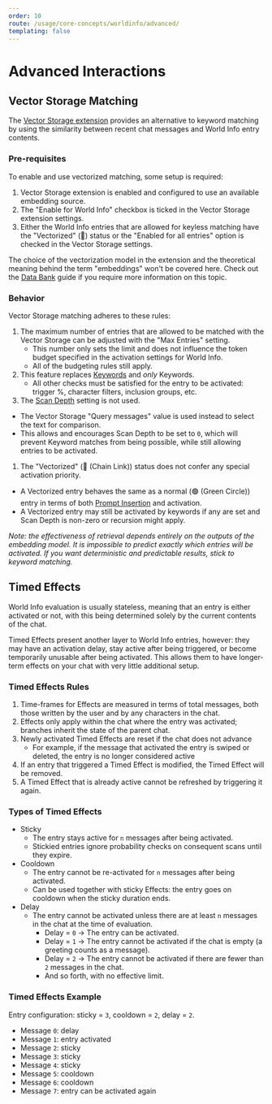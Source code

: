 ```yaml
---
order: 10
route: /usage/core-concepts/worldinfo/advanced/
templating: false
---
```


# Advanced Interactions

## Vector Storage Matching

The [Vector Storage extension](../../extensions/Chat-vectorization.md) provides an alternative to keyword matching by using the similarity between recent chat messages and World Info entry contents.

### Pre-requisites
To enable and use vectorized matching, some setup is required:

1. Vector Storage extension is enabled and configured to use an available embedding source.
2. The "Enable for World Info" checkbox is ticked in the Vector Storage extension settings.
3. Either the World Info entries that are allowed for keyless matching have the "Vectorized" (🔗) status or the "Enabled for all entries" option is checked in the Vector Storage settings.

The choice of the vectorization model in the extension and the theoretical meaning behind the term "embeddings" won't be covered here. Check out the [Data Bank](/Usage/Characters/data-bank.md#vector-storage) guide if you require more information on this topic.

### Behavior
Vector Storage matching adheres to these rules:

1. The maximum number of entries that are allowed to be matched with the Vector Storage can be adjusted with the "Max Entries" setting.
   - This number only sets the limit and does not influence the token budget specified in the activation settings for World Info.
   - All of the budgeting rules still apply.
1. This feature replaces [Keywords](./structure.md#keywords) and *only* Keywords.
   - All other checks must be satisfied for the entry to be activated: trigger %, character filters, inclusion groups, etc.
1. The [Scan Depth](./structure.md#scan-depth) setting is not used.
  - The Vector Storage "Query messages" value is used instead to select the text for comparison.
  - This allows and encourages Scan Depth to be set to `0`, which will prevent Keyword matches from being possible, while still allowing entries to be activated.
1. The "Vectorized" (🔗 (Chain Link)) status does not confer any special activation priority.
  - A Vectorized entry behaves the same as a normal (🟢 (Green Circle)) entry in terms of both [Prompt Insertion](./insertion.md) and activation.
  - A Vectorized entry may still be activated by keywords if any are set and Scan Depth is non-zero or recursion might apply.

*Note: the effectiveness of retrieval depends entirely on the outputs of the embedding model. It is impossible to predict exactly which entries will be activated. If you want deterministic and predictable results, stick to keyword matching.*

## Timed Effects

World Info evaluation is usually stateless, meaning that an entry is either activated or not, with this being determined solely by the current contents of the chat.

Timed Effects present another layer to World Info entries, however: they may have an activation delay, stay active after being triggered, or become temporarily unusable after being activated. This allows them to have longer-term effects on your chat with very little additional setup.

### Timed Effects Rules

1. Time-frames for Effects are measured in terms of total messages, both those written by the user and by any characters in the chat.
1. Effects only apply within the chat where the entry was activated; branches inherit the state of the parent chat.
1. Newly activated Timed Effects are reset if the chat does not advance
   - For example, if the message that activated the entry is swiped or deleted, the entry is no longer considered active
1. If an entry that triggered a Timed Effect is modified, the Timed Effect will be removed.
1. A Timed Effect that is already active cannot be refreshed by triggering it again.

### Types of Timed Effects

- Sticky
  - The entry stays active for `n` messages after being activated.
  - Stickied entries ignore probability checks on consequent scans until they expire.
- Cooldown
  - The entry cannot be re-activated for `n` messages after being activated.
  - Can be used together with sticky Effects: the entry goes on cooldown when the sticky duration ends.
- Delay
  - The entry cannot be activated unless there are at least `n` messages in the chat at the time of evaluation.
    - Delay = `0` -> The entry can be activated.
    - Delay = `1` -> The entry cannot be activated if the chat is empty (a greeting counts as a message).
    - Delay = `2` -> The entry cannot be activated if there are fewer than `2` messages in the chat.
    - And so forth, with no effective limit.

### Timed Effects Example

Entry configuration: sticky = `3`, cooldown = `2`, delay = `2`.

- Message `0`: delay
- Message `1`: entry activated
- Message `2`: sticky
- Message `3`: sticky
- Message `4`: sticky
- Message `5`: cooldown
- Message `6`: cooldown
- Message `7`: entry can be activated again
